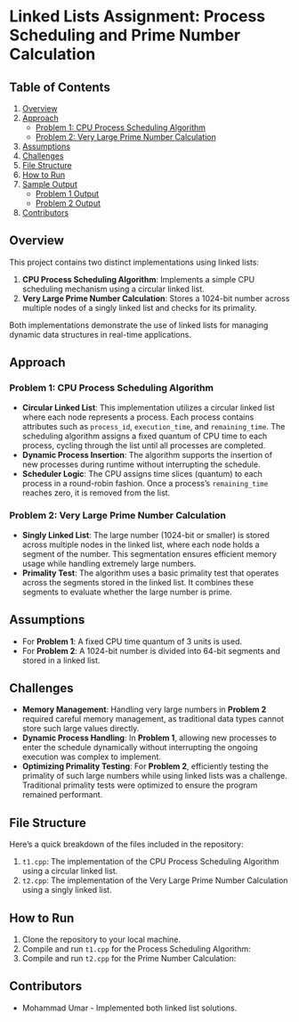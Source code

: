 # Linked Lists Assignment: Process Scheduling and Prime Number Calculation

## Table of Contents
1. [Overview](#overview)
2. [Approach](#approach)
   - [Problem 1: CPU Process Scheduling Algorithm](#problem-1-cpu-process-scheduling-algorithm)
   - [Problem 2: Very Large Prime Number Calculation](#problem-2-very-large-prime-number-calculation)
3. [Assumptions](#assumptions)
4. [Challenges](#challenges)
5. [File Structure](#file-structure)
6. [How to Run](#how-to-run)
7. [Sample Output](#sample-output)
   - [Problem 1 Output](#problem-1-output)
   - [Problem 2 Output](#problem-2-output)
8. [Contributors](#contributors)

## Overview
This project contains two distinct implementations using linked lists:
1. **CPU Process Scheduling Algorithm**: Implements a simple CPU scheduling mechanism using a circular linked list.
2. **Very Large Prime Number Calculation**: Stores a 1024-bit number across multiple nodes of a singly linked list and checks for its primality.

Both implementations demonstrate the use of linked lists for managing dynamic data structures in real-time applications.

## Approach

### Problem 1: CPU Process Scheduling Algorithm
* **Circular Linked List**: This implementation utilizes a circular linked list where each node represents a process. Each process contains attributes such as `process_id`, `execution_time`, and `remaining_time`. The scheduling algorithm assigns a fixed quantum of CPU time to each process, cycling through the list until all processes are completed.
* **Dynamic Process Insertion**: The algorithm supports the insertion of new processes during runtime without interrupting the schedule.
* **Scheduler Logic**: The CPU assigns time slices (quantum) to each process in a round-robin fashion. Once a process’s `remaining_time` reaches zero, it is removed from the list.

### Problem 2: Very Large Prime Number Calculation
* **Singly Linked List**: The large number (1024-bit or smaller) is stored across multiple nodes in the linked list, where each node holds a segment of the number. This segmentation ensures efficient memory usage while handling extremely large numbers.
* **Primality Test**: The algorithm uses a basic primality test that operates across the segments stored in the linked list. It combines these segments to evaluate whether the large number is prime.

## Assumptions
* For **Problem 1**: A fixed CPU time quantum of 3 units is used.
* For **Problem 2**: A 1024-bit number is divided into 64-bit segments and stored in a linked list.

## Challenges
* **Memory Management**: Handling very large numbers in **Problem 2** required careful memory management, as traditional data types cannot store such large values directly.
* **Dynamic Process Handling**: In **Problem 1**, allowing new processes to enter the schedule dynamically without interrupting the ongoing execution was complex to implement.
* **Optimizing Primality Testing**: For **Problem 2**, efficiently testing the primality of such large numbers while using linked lists was a challenge. Traditional primality tests were optimized to ensure the program remained performant.

## File Structure
Here’s a quick breakdown of the files included in the repository:
1. `t1.cpp`: The implementation of the CPU Process Scheduling Algorithm using a circular linked list.
2. `t2.cpp`: The implementation of the Very Large Prime Number Calculation using a singly linked list.

## How to Run
1. Clone the repository to your local machine.
2. Compile and run `t1.cpp` for the Process Scheduling Algorithm:
3. Compile and run `t2.cpp` for the Prime Number Calculation:


## Contributors
* Mohammad Umar - Implemented both linked list solutions.
